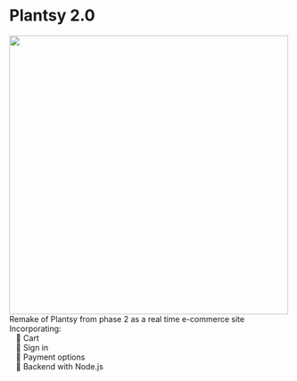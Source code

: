 # Plantsy 2.0

<img src="https://images.food52.com/JDP1PxT60zhU7c-VmhiMTqS26bI=/8e65c80b-eb22-4779-9df6-2b36a66ad7fe--16206318013_f787fc2fe8_b.jpg" width="500px">
Remake of Plantsy from phase 2 as a real time e-commerce site
<br/>
Incorporating:
<br/>
&nbsp;&nbsp;&nbsp;🌱  Cart
<br/>
&nbsp;&nbsp;&nbsp;🌱  Sign in
<br/>
&nbsp;&nbsp;&nbsp;🌱  Payment options
<br/>
&nbsp;&nbsp;&nbsp;🌱  Backend with Node.js
